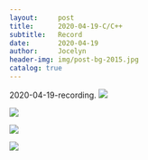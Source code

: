 ```yaml
---
layout:     post
title:      2020-04-19-C/C++
subtitle:   Record
date:       2020-04-19
author:     Jocelyn
header-img: img/post-bg-2015.jpg
catalog: true
---
```


2020-04-19-recording.
![](https://tva1.sinaimg.cn/large/007S8ZIlly1gfjjgggxxwj30u012t15a.jpg)

![](https://tva1.sinaimg.cn/large/007S8ZIlly1gfjjgg8xstj30u012t4ad.jpg)

![](https://tva1.sinaimg.cn/large/007S8ZIlly1gfjjgg2ntqj30u012tk6s.jpg)

![](https://tva1.sinaimg.cn/large/007S8ZIlly1gfjjgfrb35j30u012tqh6.jpg)